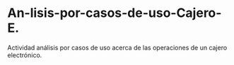 # An-lisis-por-casos-de-uso-Cajero-E.
Actividad análisis por casos de uso acerca de las operaciones de un cajero electrónico.
